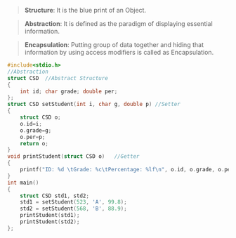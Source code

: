 >**Structure**: It is the blue print of an Object.  

>**Abstraction**: It is defined as the paradigm of displaying essential information.  

>**Encapsulation**: Putting group of data together and hiding that information by using access modifiers is called as Encapsulation.    
```c
#include<stdio.h>
//Abstraction
struct CSD  //Abstract Structure
{
    int id; char grade; double per;
};
struct CSD setStudent(int i, char g, double p) //Setter
{
    struct CSD o;
    o.id=i;
    o.grade=g;
    o.per=p; 
    return o;
}
void printStudent(struct CSD o)   //Getter
{
    printf("ID: %d \tGrade: %c\tPercentage: %lf\n", o.id, o.grade, o.per);
}
int main()
{
    struct CSD std1, std2;
    std1 = setStudent(523, 'A', 99.8);
    std2 = setStudent(568, 'B', 88.9);
    printStudent(std1);
    printStudent(std2);
};
```
